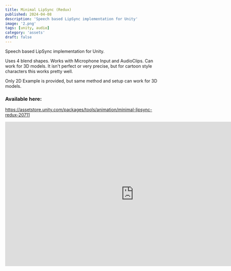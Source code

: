 ```yaml
---
title: Minimal LipSync (Redux)
published: 2024-04-08
description: 'Speech based LipSync implementation for Unity'
image: '2.png'
tags: [unity, audio]
category: 'assets'
draft: false 
---
```

Speech based LipSync implementation for Unity.

Uses 4 blend shapes. Works with Microphone Input and AudioClips. Can work for 3D models. It isn't perfect or very precise, but for cartoon style characters this works pretty well.

Only 2D Example is provided, but same method and setup can work for 3D models.

### Available here:
https://assetstore.unity.com/packages/tools/animation/minimal-lipsync-redux-20711


<iframe width="832" height="468" src="https://www.youtube.com/embed/JByPoTMODTc" title="Minimal Lipsync (Unity 2021.1.16f1)" frameborder="0" allow="accelerometer; autoplay; clipboard-write; encrypted-media; gyroscope; picture-in-picture; web-share" allowfullscreen></iframe>